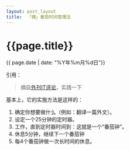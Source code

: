 ```yaml
---
layout: post_layout
title:  「摘」番茄时间管理法
---
```


# {{page.title}}
<div class="post-date">{{ page.date | date: "%Y年%m月%d日"}}</div>

引用：
>  摘自[外刊IT评论](http://www.aqee.net/pomodoro-technique/)，实践一下

基本上，它的实施方法是这样的：
1. 确定你想要做什么（例如：翻译一篇外文）。
2. 设定一个25分钟的定时器。
3. 工作，直到定时器时间到：这就是一个“番茄钟”。
4. 休息5分钟，继续下一个番茄钟
5. 每4个番茄钟做一次长时间的休息。
